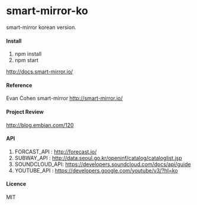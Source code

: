smart-mirror-ko
=========================
smart-mirror korean version.

#### Install ####
1. npm install
2. npm start 

http://docs.smart-mirror.io/

#### Reference ####
Evan Cohen smart-mirror http://smart-mirror.io/

#### Project Review ####
http://blog.embian.com/120

#### API ####
1. FORCAST_API : http://forecast.io/
2. SUBWAY_API : http://data.seoul.go.kr/openinf/catalog/cataloglist.jsp
3. SOUNDCLOUD_API: https://developers.soundcloud.com/docs/api/guide
4. YOUTUBE_API : https://developers.google.com/youtube/v3/?hl=ko

#### Licence ####
MIT 




